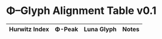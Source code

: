# Φ–Glyph Alignment Table v0.1

| Hurwitz Index | Φ-Peak | Luna Glyph | Notes |
|--------------:|:------:|:----------:|-------|

